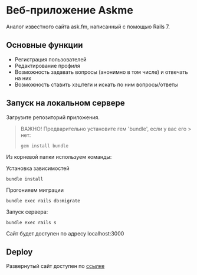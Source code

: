 # Веб-приложение Askme

Аналог известного сайта ask.fm, написанный c помощью Rails 7.

## Основные функции

- Регистрация пользователей
- Редактирование профиля
- Возможность задавать вопросы (анонимно в том числе) и отвечать на них
- Возможность ставить хэштеги и искать по ним вопросы/ответы

## Запуск на локальном сервере

Загрузите репозиторий приложения.

>
> ВАЖНО! Предварительно установите гем 'bundle', если у вас его > нет:
>
>```
> gem install bundle
> ```

Из корневой папки используем команды:

Установка зависимостей

```
bundle install
```

Прогонияем миграции

```
bundle exec rails db:migrate
```

Запуск сервера:

```
bundle exec rails s
```

Сайт будет доступен по адресу localhost:3000

## Deploy

Развернутый сайт доступен по [ссылке](https://github.com/K0Hb/askme/deployments/activity_log?environment=askme-ruby-03082022)
